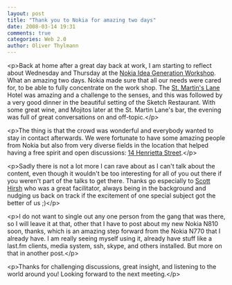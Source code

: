 ```yaml
---
layout: post
title: "Thank you to Nokia for amazing two days"
date: 2008-03-14 19:31
comments: true
categories: Web 2.0
author: Oliver Thylmann
---
```









&lt;p&gt;Back at home after a great day back at work, I am starting to reflect about Wednesday and Thursday at the [Nokia Idea Generation Workshop](http://blog.thylmann.net/2008/03/11/nokia-idea-generation-workshop/). What an amazing two days. Nokia made sure that all our needs were cared for, to be able to fully concentrate on the work shop. The [St. Martin's Lane](http://www.stmartinslane.com/) Hotel was amazing and a challenge to the senses, and this was followed by a very good dinner in the beautiful setting of the Sketch Restaurant. With some great wine, and Mojitos later at the St. Martin Lane's bar, the evening was full of great conversations on and off-topic.&lt;/p&gt;

&lt;p&gt;The thing is that the crowd was wonderful and everybody wanted to stay in contact afterwards. We were fortunate to have some amazing people from Nokia but also from very diverse fields in the location that helped having a free spirit and open discussions: [14 Henrietta Street](http://www.14henrietta.com/).&lt;/p&gt;

&lt;p&gt;Sadly there is not a lot more I can rave about as I can't talk about the content, even though it wouldn't be too interesting for all of you out there if you weren't part of the talks to get there. Thanks go especially to [Scott Hirsh](http://www.managementinnovationgroup.com/principals/scott-hirsch/) who was a great facilitator, always being in the background and nudging us back on track if the excitement of one special subject got the better of us ;)&lt;/p&gt;

&lt;p&gt;I do not want to single out any one person from the gang that was there, so I will leave it at that, other that I have to post about my new Nokia N810 soon, thanks, which is an amazing step forward from the Nokia N770 that I already have. I am really seeing myself using it, already have stuff like a last.fm clients, media system, ssh, skype, and others installed. But more on that in another post.&lt;/p&gt;

&lt;p&gt;Thanks for challenging discussions, great insight, and listening to the world around you! Looking forward to the next meeting.&lt;/p&gt;


